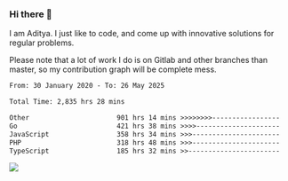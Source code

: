 ### Hi there 👋

I am Aditya. I just like to code, and come up with innovative solutions for regular problems.

Please note that a lot of work I do is on Gitlab and other branches than master, so my contribution graph will be complete mess.

<!--START_SECTION:waka-->

```txt
From: 30 January 2020 - To: 26 May 2025

Total Time: 2,835 hrs 28 mins

Other                      901 hrs 14 mins >>>>>>>>-----------------   31.78 %
Go                         421 hrs 38 mins >>>>---------------------   14.87 %
JavaScript                 358 hrs 34 mins >>>----------------------   12.65 %
PHP                        318 hrs 48 mins >>>----------------------   11.24 %
TypeScript                 185 hrs 32 mins >>-----------------------   06.54 %
```

<!--END_SECTION:waka-->

![](https://komarev.com/ghpvc/?username=BrainBuzzer)
